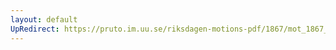 ```yaml
---
layout: default
UpRedirect: https://pruto.im.uu.se/riksdagen-motions-pdf/1867/mot_1867__fk__69/mot_1867__fk__69-001.pdf
---
```

